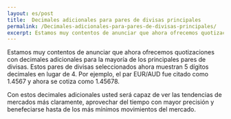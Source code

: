 ```yaml
---
layout: es/post
title:  Decimales adicionales para pares de divisas principales
permalink: /Decimales-adicionales-para-pares-de-divisas-principales/
excerpt: Estamos muy contentos de anunciar que ahora ofrecemos quotizaciones con decimales adicionales para la mayoría de los principales pares de divisas.
---
```


Estamos muy contentos de anunciar que ahora ofrecemos quotizaciones con decimales adicionales para la mayoría de los principales pares de divisas. Estos pares de divisas seleccionados ahora muestran 5 dígitos decimales en lugar de 4. Por ejemplo, el par EUR/AUD fue citado como 1.4567 y ahora se cotiza como 1.45678.

Con estos decimales adicionales usted será capaz de ver las tendencias de mercados más claramente, aprovechar del tiempo con mayor precisión y benefeciarse hasta de los más mínimos movimientos del mercado.
